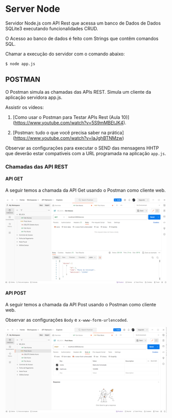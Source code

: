 # Server Node #

>
Servidor Node.js com API Rest que acessa um banco de Dados de
Dados SQLite3 executando funcionalidades CRUD. 
>
> 
O Acesso ao banco de dados é feito com Strings que contêm comandos 
SQL. 
>

>
Chamar a execução do servidor com o comando abaixo:
> 

```
$ node app.js
```

## POSTMAN ##
>
O Postman simula as chamadas das APIs REST. Simula um cliente da aplicação 
servidora app.js.
>
>
Assistir os vídeos:
1) [Como usar o Postman para Testar APIs Rest (Aula 10)] (https://www.youtube.com/watch?v=5S9mMBEtJK4).

2) [Postman: tudo o que você precisa saber na prática] (https://www.youtube.com/watch?v=IaJghBTNMzw)
> 

>
Observar as configurações para executar o SEND das mensagens HHTP que 
deverão estar compatíveis com a URL programada na aplicação `app.js`. 
>
### Chamadas das API REST ####

#### API GET ####
>
A seguir temos a chamada da API Get usando o Postman como cliente web.
>
>
![Chamada da API GET.](../99-figuras/Postman_GET.png "Chamada da API GET.")
>

#### API POST ####
A seguir temos a chamada da API Post usando o Postman como cliente web.
>
>
Observar as configurações `Body` e `x-www-form-urlencoded`. 
>
>
![Chamada da API POST.](../99-figuras/Postman_POST.png "Chamada da API POST.")
>